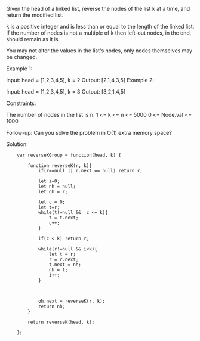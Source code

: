 Given the head of a linked list, reverse the nodes of the list k at a time, and return the modified list.

k is a positive integer and is less than or equal to the length of the linked list. If the number of nodes is not a multiple of k then left-out nodes, in the end, should remain as it is.

You may not alter the values in the list's nodes, only nodes themselves may be changed.

 

Example 1:


Input: head = [1,2,3,4,5], k = 2
Output: [2,1,4,3,5]
Example 2:


Input: head = [1,2,3,4,5], k = 3
Output: [3,2,1,4,5]
 

Constraints:

The number of nodes in the list is n.
1 <= k <= n <= 5000
0 <= Node.val <= 1000
 

Follow-up: Can you solve the problem in O(1) extra memory space?


Solution: 

        var reverseKGroup = function(head, k) {
            
            function reverseK(r, k){
                if(r==null || r.next == null) return r;
                
                let i=0; 
                let nh = null;
                let oh = r;
                
                let c = 0;
                let t=r;
                while(t!=null &&  c <= k){
                    t = t.next;
                    c++;
                }
                
                if(c < k) return r;
                
                while(r!=null && i<k){
                    let t = r;
                    r = r.next; 
                    t.next = nh;
                    nh = t;
                    i++;
                }
                
                
                
                oh.next = reverseK(r, k);
                return nh;
            }
            
            return reverseK(head, k);
            
        };